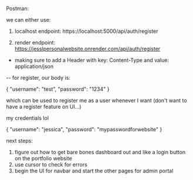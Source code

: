 Postman:

we can either use:

1. localhost endpoint: https://localhost:5000/api/auth/register

2. render endpoint: https://jesslpersonalwebsite.onrender.com/api/auth/register 

- making sure to add a Header with key: Content-Type and value: application/json

-- for register, our body is:

{
  "username": "test",
  "password": "1234"
}

which can be used to register me as a user whenever I want (don't want to have a register feature on UI...)

my credentials lol

{
  "username": "jessica",
  "password": "mypasswordforwebsite"
}


next steps:

1. figure out how to get bare bones dashboard out and like a login button on the portfolio website
2. use cursor to check for errors
3. begin the UI for navbar and start the other pages for admin portal